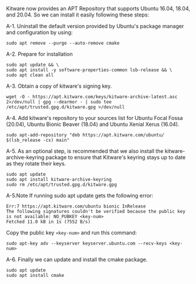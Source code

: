 Kitware now provides an APT Repository that supports Ubuntu 16.04, 18.04, and 20.04. So we can install it easily following these steps:

A-1. Uninstall the default version provided by Ubuntu's package manager and configuration by using:

```
sudo apt remove --purge --auto-remove cmake
```

A-2. Prepare for installation

```
sudo apt update && \
sudo apt install -y software-properties-common lsb-release && \
sudo apt clean all
```

A-3. Obtain a copy of kitware's signing key.

```
wget -O - https://apt.kitware.com/keys/kitware-archive-latest.asc 2>/dev/null | gpg --dearmor - | sudo tee /etc/apt/trusted.gpg.d/kitware.gpg >/dev/null
```

A-4. Add kitware's repository to your sources list for Ubuntu Focal Fossa (20.04), Ubuntu Bionic Beaver (18.04) and Ubuntu Xenial Xerus (16.04).

```
sudo apt-add-repository "deb https://apt.kitware.com/ubuntu/ $(lsb_release -cs) main"
```

A-5. As an optional step, is recommended that we also install the kitware-archive-keyring package to ensure that Kitware's keyring stays up to date as they rotate their keys.

```
sudo apt update
sudo apt install kitware-archive-keyring
sudo rm /etc/apt/trusted.gpg.d/kitware.gpg
```

A-5.Note If running sudo apt update gets the following error:

```
Err:7 https://apt.kitware.com/ubuntu bionic InRelease
The following signatures couldn't be verified because the public key is not available: NO_PUBKEY <key-num>
Fetched 11.0 kB in 1s (7552 B/s)
```
Copy the public key `<key-num>` and run this command:
```
sudo apt-key adv --keyserver keyserver.ubuntu.com --recv-keys <key-num>
```
A-6. Finally we can update and install the cmake package.
```
sudo apt update
sudo apt install cmake
```
